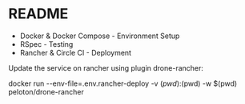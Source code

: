 # README

* Docker & Docker Compose - Environment Setup
* RSpec - Testing
* Rancher & Circle CI - Deployment


Update the service on rancher using plugin drone-rancher:

docker run --env-file=.env.rancher-deploy -v $(pwd):$(pwd) -w $(pwd) peloton/drone-rancher
